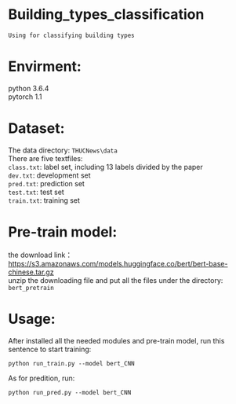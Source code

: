# Building_types_classification
    Using for classifying building types

Envirment:
==
python 3.6.4 <br>
pytorch 1.1

Dataset:
===
The data directory: `THUCNews\data` <br>
There are five textfiles: <br>
`class.txt`: label set, including 13 labels divided by the paper <br>
`dev.txt`: development set <br>
`pred.txt`: prediction set <br>
`test.txt`: test set <br>
`train.txt`: training set

Pre-train model:
==
the download link：https://s3.amazonaws.com/models.huggingface.co/bert/bert-base-chinese.tar.gz <br>
unzip the downloading file and put all the files under the directory: `bert_pretrain`

Usage: 
==
After installed all the needed modules and pre-train model, run this sentence to start training: <br>
```
python run_train.py --model bert_CNN
```
As for predition, run: <br>
```
python run_pred.py --model bert_CNN
```
